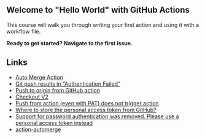 ## Welcome to "Hello World" with GitHub Actions

This course will walk you through writing your first action and using it with a workflow file. 

**Ready to get started? Navigate to the first issue.**

## Links
- [Auto Merge Action](https://stackoverflow.com/questions/35445186/can-github-automatically-merge-branches)
- [Git push results in “Authentication Failed”](https://stackoverflow.com/questions/17659206/git-push-results-in-authentication-failed)
- [Push to origin from GitHub action](https://newbedev.com/push-to-origin-from-github-action)
- [Checkout V2](https://github.com/actions/checkout#Checkout-multiple-repos-private)
- [Push from action (even with PAT) does not trigger action](https://github.community/t/push-from-action-even-with-pat-does-not-trigger-action/17622)
- [Where to store the personal access token from GitHub?](https://stackoverflow.com/questions/46645843/where-to-store-the-personal-access-token-from-github)
- [Support for password authentication was removed. Please use a personal access token instead](https://stackoverflow.com/questions/68775869/support-for-password-authentication-was-removed-please-use-a-personal-access-to)
- [action-automerge](https://github.com/mtanzi/action-automerge)